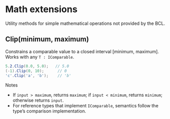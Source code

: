 # Math extensions

Utility methods for simple mathematical operations not provided by the BCL.

## Clip<T>(minimum, maximum)

Constrains a comparable value to a closed interval [minimum, maximum]. Works with any `T : IComparable`.

```csharp
5.2.Clip(0.0, 5.0);   // 5.0
(-1).Clip(0, 10);      // 0
'c'.Clip('a', 'b');    // 'b'
```

Notes
- If `input > maximum`, returns `maximum`; if `input < minimum`, returns `minimum`; otherwise returns `input`.
- For reference types that implement `IComparable`, semantics follow the type’s comparison implementation.
